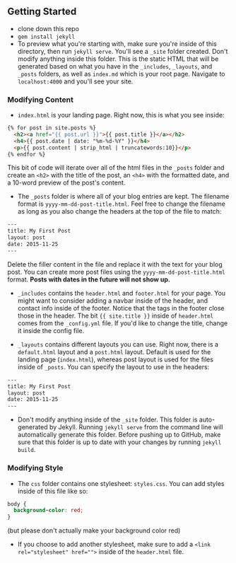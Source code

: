 ## Getting Started

* clone down this repo
* `gem install jekyll`
* To preview what you're starting with, make sure you're inside of this directory, then run `jekyll serve`. You'll see a `_site` folder created. Don't modify anything inside this folder. This is the static HTML that will be generated based on what you have in the `_includes`, `_layouts`, and `_posts` folders, as well as `index.md` which is your root page. Navigate to `localhost:4000` and you'll see your site.

### Modifying Content

* `index.html` is your landing page. Right now, this is what you see inside:

```html
{% for post in site.posts %}
  <h2><a href="{{ post.url }}">{{ post.title }}</a></h2>
  <h4>{{ post.date | date: "%m-%d-%Y" }}</h4>
  <p>{{ post.content | strip_html | truncatewords:10}}</p>
{% endfor %}
```

This bit of code will iterate over all of the html files in the `_posts` folder and create an `<h2>` with the title of the post, an `<h4>` with the formatted date, and a 10-word preview of the post's content.

* The `_posts` folder is where all of your blog entries are kept. The filename format is `yyyy-mm-dd-post-title.html`. Feel free to change the filename as long as you also change the headers at the top of the file to match:

```html
---
title: My First Post
layout: post
date: 2015-11-25
---
```

Delete the filler content in the file and replace it with the text for your blog post. You can create more post files using the `yyyy-mm-dd-post-title.html` format. **Posts with dates in the future will not show up.**

* `_includes` contains the `header.html` and `footer.html` for your page. You might want to consider adding a navbar inside of the header, and contact info inside of the footer. Notice that the tags in the footer close those in the header. The bit `{{ site.title }}` inside of `header.html` comes from the `_config.yml` file. If you'd like to change the title, change it inside the config file.

* `_layouts` contains different layouts you can use. Right now, there is a `default.html` layout and a `post.html` layout. Default is used for the landing page (`index.html`), whereas post layout is used for the files inside of `_posts`. You can specify the layout to use in the headers:

```html
---
title: My First Post
layout: post
date: 2015-11-25
---
```

* Don't modify anything inside of the `_site` folder. This folder is auto-generated by Jekyll. Running `jekyll serve` from the command line will automatically generate this folder. Before pushing up to GitHub, make sure that this folder is up to date with your changes by running `jekyll build`.

### Modifying Style

* The `css` folder contains one stylesheet: `styles.css`. You can add styles inside of this file like so:

```css
body {
  background-color: red;
}
```

(but please don't actually make your background color red)

* If you choose to add another stylesheet, make sure to add a `<link rel="stylesheet" href="">` inside of the `header.html` file.
